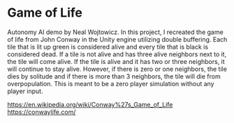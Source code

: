# Game of Life

Autonomy AI demo by Neal Wojtowicz. In this project, I recreated the game of life from John Conway in the Unity engine utilizing double buffering. Each tile that is lit up green is considered alive and every tile that is black is considered dead. If a tile is not alive and has three alive neighbors next to it, the tile will come alive. If the tile is alive and it has two or three neighbors, it will continue to stay alive. However, if there is zero or one neighbors, the tile dies by solitude and if there is more than 3 neighbors, the tile will die from overpopulation. This is meant to be a zero player simulation without any player input.

https://en.wikipedia.org/wiki/Conway%27s_Game_of_Life
https://conwaylife.com/
